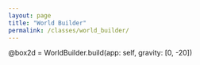 ```yaml
---
layout: page
title: "World Builder"
permalink: /classes/world_builder/
---
```


@box2d = WorldBuilder.build(app: self, gravity: [0, -20]) 
